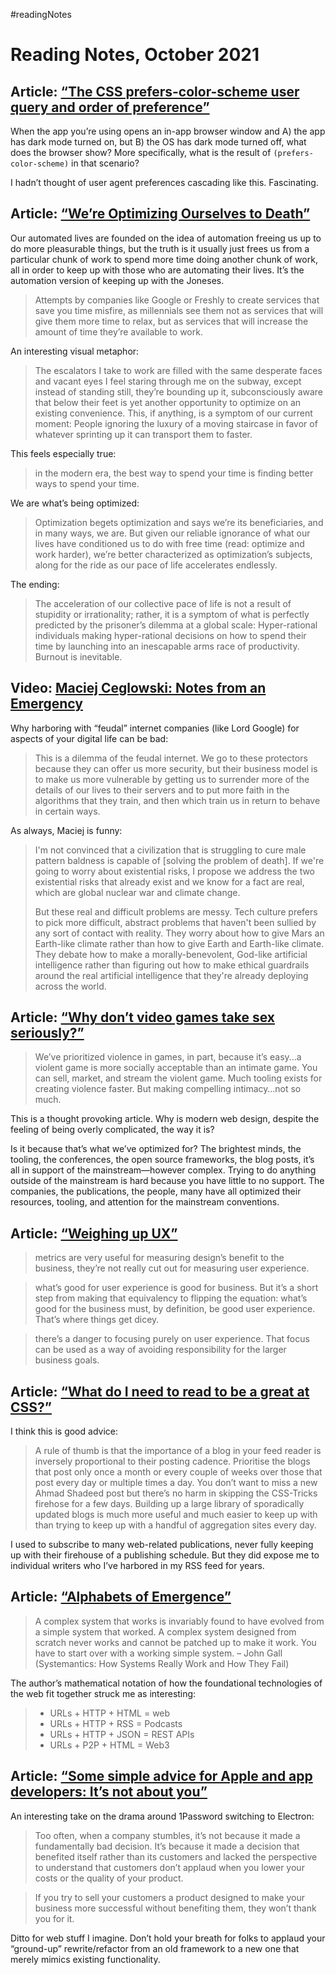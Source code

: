 #readingNotes

# Reading Notes, October 2021

## Article: [“The CSS prefers-color-scheme user query and order of preference”](https://sarasoueidan.com/blog/prefers-color-scheme-browser-vs-os/)

When the app you’re using opens an in-app browser window and A) the app has dark mode turned on, but B) the OS has dark mode turned off, what does the browser show? More specifically, what is the result of `(prefers-color-scheme)` in that scenario?

I hadn’t thought of user agent preferences cascading like this. Fascinating.

## Article: [“We’re Optimizing Ourselves to Death”](https://zandercutt.com/2019/02/18/were-optimizing-ourselves-to-death/)

Our automated lives are founded on the idea of automation freeing us up to do more pleasurable things, but the truth is it usually just frees us from a particular chunk of work to spend more time doing another chunk of work, all in order to keep up with those who are automating their lives. It’s the automation version of keeping up with the Joneses. 

> Attempts by companies like Google or Freshly to create services that save you time misfire, as millennials see them not as services that will give them more time to relax, but as services that will increase the amount of time they’re available to work.

An interesting visual metaphor:

> The escalators I take to work are filled with the same desperate faces and vacant eyes I feel staring through me on the subway, except instead of standing still, they’re bounding up it, subconsciously aware that below their feet is yet another opportunity to optimize on an existing convenience. This, if anything, is a symptom of our current moment: People ignoring the luxury of a moving staircase in favor of whatever sprinting up it can transport them to faster.

This feels especially true:

> in the modern era, the best way to spend your time is finding better ways to spend your time.

We are what’s being optimized:

> Optimization begets optimization and says we’re its beneficiaries, and in many ways, we are. But given our reliable ignorance of what our lives have conditioned us to do with free time (read: optimize and work harder), we’re better characterized as optimization’s subjects, along for the ride as our pace of life accelerates endlessly.

The ending:

> The acceleration of our collective pace of life is not a result of stupidity or irrationality; rather, it is a symptom of what is perfectly predicted by the prisoner’s dilemma at a global scale: Hyper-rational individuals making hyper-rational decisions on how to spend their time by launching into an inescapable arms race of productivity. Burnout is inevitable.

## Video: [Maciej Ceglowski: Notes from an Emergency](https://www.youtube.com/watch?v=rSrLjb3k1II)

Why harboring with “feudal” internet companies (like Lord Google) for aspects of your digital life can be bad:

> This is a dilemma of the feudal internet. We go to these protectors because they can offer us more security, but their business model is to make us more vulnerable by getting us to surrender more of the details of our lives to their servers and to put more faith in the algorithms that they train, and then which train us in return to behave in certain ways.

As always, Maciej is funny:

> I'm not convinced that a civilization that is struggling to cure male pattern baldness is capable of [solving the problem of death]. If we're going to worry about existential risks, I propose we address the two existential risks that already exist and we know for a fact are real, which are global nuclear war and climate change.
> 
> But these real and difficult problems are messy. Tech culture prefers to pick more difficult, abstract problems that haven't been sullied by any sort of contact with reality. They worry about how to give Mars an Earth-like climate rather than how to give Earth and Earth-like climate. They debate how to make a morally-benevolent, God-like artificial intelligence rather than figuring out how to make ethical guardrails around the real artificial intelligence that they're already deploying across the world.

## Article: [“Why don’t video games take sex seriously?”](https://daverupert.com/2021/10/video-game-sex/)

> We’ve prioritized violence in games, in part, because it’s easy...a violent game is more socially acceptable than an intimate game. You can sell, market, and stream the violent game. Much tooling exists for creating violence faster. But making compelling intimacy…not so much.

This is a thought provoking article. Why is modern web design, despite the feeling of being overly complicated, the way it is?

Is it because that’s what we’ve optimized for? The brightest minds, the tooling, the conferences, the open source frameworks, the blog posts, it’s all in support of the mainstream—however complex. Trying to do anything outside of the mainstream is hard because you have little to no support. The companies, the publications, the people, many have all optimized their resources, tooling, and attention for the mainstream conventions. 

## Article: [“Weighing up UX”](https://adactio.com/journal/18186)

> metrics are very useful for measuring design’s benefit to the business, they’re not really cut out for measuring user experience.

> what’s good for user experience is good for business. But it’s a short step from making that equivalency to flipping the equation: what’s good for the business must, by definition, be good user experience. That’s where things get dicey.

> there’s a danger to focusing purely on user experience. That focus can be used as a way of avoiding responsibility for the larger business goals. 

## Article: [“What do I need to read to be a great at CSS?”](https://www.baldurbjarnason.com/2021/what-do-i-need-to-read-to-be-a-css-dev/)

I think this is good advice:

> A rule of thumb is that the importance of a blog in your feed reader is inversely proportional to their posting cadence. Prioritise the blogs that post only once a month or every couple of weeks over those that post every day or multiple times a day. You don’t want to miss a new Ahmad Shadeed post but there’s no harm in skipping the CSS-Tricks firehose for a few days. Building up a large library of sporadically updated blogs is much more useful and much easier to keep up with than trying to keep up with a handful of aggregation sites every day.

I used to subscribe to many web-related publications, never fully keeping up with their firehouse of a publishing schedule. But they did expose me to individual writers who I’ve harbored in my RSS feed for years.

## Article: [“Alphabets of Emergence”](https://subconscious.substack.com/p/provoking-emergence-with-alphabets)

> A complex system that works is invariably found to have evolved from a simple system that worked. A complex system designed from scratch never works and cannot be patched up to make it work. You have to start over with a working simple system. – John Gall (Systemantics: How Systems Really Work and How They Fail)

The author’s mathematical notation of how the foundational technologies of the web fit together struck me as interesting:

> - URLs + HTTP + HTML = web
> - URLs + HTTP + RSS = Podcasts
> - URLs + HTTP + JSON = REST APIs
> - URLs + P2P + HTML = Web3

## Article: [“Some simple advice for Apple and app developers: It’s not about you”](https://www.macworld.com/article/354581/agilebits-1password-electron-customers-developers-apps.html)

An interesting take on the drama around 1Password switching to Electron:

> Too often, when a company stumbles, it’s not because it made a fundamentally bad decision. It’s because it made a decision that benefited itself rather than its customers and lacked the perspective to understand that customers don’t applaud when you lower your costs or the quality of your product.

> If you try to sell your customers a product designed to make your business more successful without benefiting them, they won’t thank you for it.

Ditto for web stuff I imagine. Don’t hold your breath for folks to applaud your “ground-up” rewrite/refactor from an old framework to a new one that merely mimics existing functionality.
